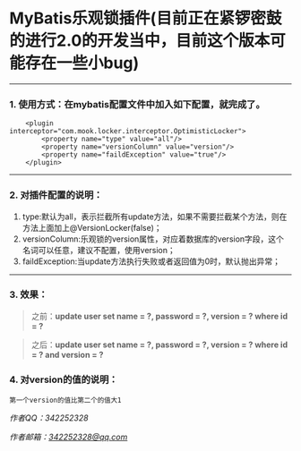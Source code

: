 # MyBatis乐观锁插件(目前正在紧锣密鼓的进行2.0的开发当中，目前这个版本可能存在一些小bug) #

----------
### 1. 使用方式：在mybatis配置文件中加入如下配置，就完成了。 ###
		<plugin interceptor="com.mook.locker.interceptor.OptimisticLocker">
			<property name="type" value="all"/>
			<property name="versionColumn" value="version"/>
			<property name="faildException" value="true"/>
		</plugin>

----------

### 2. 对插件配置的说明： ###
	
1. type:默认为all，表示拦截所有update方法，如果不需要拦截某个方法，则在方法上面加上@VersionLocker(false)；
2. versionColumn:乐观锁的version属性，对应着数据库的version字段，这个名词可以任意，建议不配置，使用version；
3. faildException:当update方法执行失败或者返回值为0时，默认抛出异常；

----------

### 3. 效果： ###
> 之前：**update user set name = ?, password = ?, version = ? where id = ?**

> 之后：**update user set name = ?, password = ?, version = ? where id = ? and version = ?**

### 4. 对version的值的说明： ###
	第一个version的值比第二个的值大1

*作者QQ：342252328*

*作者邮箱：342252328@qq.com*
